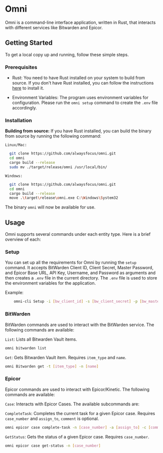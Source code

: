 # Omni

Omni is a command-line interface application, written in Rust, that interacts with different services like Bitwarden and Epicor.

## Getting Started

To get a local copy up and running, follow these simple steps.

### Prerequisites

- Rust: You need to have Rust installed on your system to build from source. If you don't have Rust installed, you can follow the instructions [here](https://www.rust-lang.org/tools/install) to install it.

- Environment Variables: The program uses environment variables for configuration. Please run the `omni setup` command to create the `.env` file accordingly.

### Installation

 **Building from source:**
    If you have Rust installed, you can build the binary from source by running the following command:

`Linux/Mac:`


```sh
  git clone https://github.com/alwaysfocus/omni.git
  cd omni
  cargo build --release
  sudo mv ./target/release/omni /usr/local/bin/
 ```
`Windows:`

```sh
  git clone https://github.com/alwaysfocus/omni.git
  cd omni
  cargo build --release
  move .\target\release\omni.exe C:\Windows\System32
  ```
The binary `omni` will now be available for use.

## Usage
Omni supports several commands under each entity type. Here is a brief overview of each:

### Setup
You can set up all the requirements for Omni by running the `setup` command. It accepts BitWarden Client ID, Client Secret, Master Password, and Epicor Base URL, API Key, Username, and Password as arguments and then creates a `.env` file in the current directory. The `.env` file is used to store the environment variables for the application.

Example:
```sh
    omni-cli Setup -i [bw_client_id] -s [bw_client_secret] -p [bw_master_password] -u [epicor_base_url] -k [epicor_api_key] -n [epicor_username] -w [epicor_password]
```

### BitWarden
BitWarden commands are used to interact with the BitWarden service. The following commands are available:

`List`: Lists all Bitwarden Vault items.

```sh
omni bitwarden list
```
`Get`: Gets Bitwarden Vault item. Requires `item_type` and `name`.
```sh
omni Bitwarden get -t [item_type] -n [name]
```


### Epicor
Epicor commands are used to interact with Epicor/Kinetic. The following commands are available:

`Case`: Interacts with Epicor Cases. The available subcommands are: 

`CompleteTask`: Completes the current task for a given Epicor case. Requires `case_number` and `assign_to`, `comment` is optional.
```sh
omni epicor case complete-task -n [case_number] -a [assign_to] -c [comment]
```

`GetStatus`: Gets the status of a given Epicor case. Requires `case_number`.
```sh
omni epicor case get-status -n [case_number]
```


